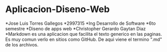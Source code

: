# Aplicacion-Diseno-Web

*Jose Luis Torres Gallegos
*2997315
*Ing Desarrollo de Software
*6to semestre
*Diseno de apps web
*Christopher Gerardo Gaytan Diaz
*Markdown es una aplicacion que facilita el texto generico en las paginas. Es muy comun verlo en sitios como GitHub. De aqui viene el termino ".md" de los archivos.
